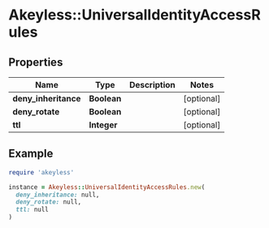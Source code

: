 # Akeyless::UniversalIdentityAccessRules

## Properties

| Name | Type | Description | Notes |
| ---- | ---- | ----------- | ----- |
| **deny_inheritance** | **Boolean** |  | [optional] |
| **deny_rotate** | **Boolean** |  | [optional] |
| **ttl** | **Integer** |  | [optional] |

## Example

```ruby
require 'akeyless'

instance = Akeyless::UniversalIdentityAccessRules.new(
  deny_inheritance: null,
  deny_rotate: null,
  ttl: null
)
```

